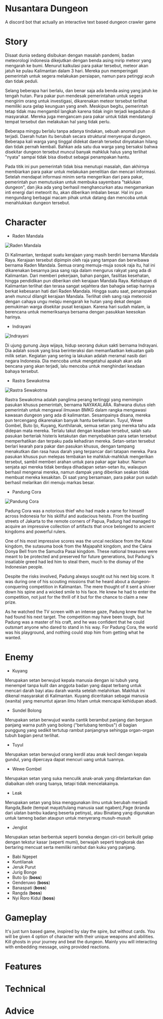 # Nusantara Dungeon
A discord bot that actually an interactive text based dungeon crawler game 

# Story
Disaat dunia sedang disibukan dengan masalah pandemi, badan meteorologi indonesia dikejutkan dengan benda asing mirip meteor yang mengarah ke bumi. Menurut kalkulasi para pakar tersebut, meteor akan jatuh ke pulau Kalimantan dalam 3 hari. Mereka pun memperingati pemerintah untuk segera melakukan persiapan, namun para petinggi acuh dan tidak peduli.

Selang beberapa hari berlalu, dan benar saja ada benda asing yang jatuh ke tengah hutan. Para pakar pun mendesak pemerintahan untuk segera mengirim orang untuk investigasi, dikarenakan meteor tersebut terlihat memiliki aura gelap keunguan yang aneh. Meskipun begitu, pemerintah tetap tidak mau mengambil langkah karena tidak ingin terjadi kegaduhan di masyarakat. Mereka juga mengancam para pakar untuk tidak mendatangi tempat tersebut dan melakukan hal yang tidak perlu.

Beberapa minggu berlalu tanpa adanya tindakan, sebuah anomali pun terjadi. Daerah hutan itu berubah secara struktural menyerupai dungeon. Beberapa kali warga yang tinggal didekat daerah tersebut dinyatakan hilang dan tidak pernah kembali. Bahkan ada satu dua warga yang bersaksi bahwa disekitar dungeon tersebut muncul banyak mahkluk halus yang terlihat "nyata" sampai tidak bisa disebut sebagai penampakan hantu.

Pada titik ini pun pemerintah tidak bisa menutupi masalah, dan akhirnya membiarkan para pakar untuk melakukan penelitian dan mencari informasi. Setelah mendapat informasi minim serta mengerikan dari para pakar, pemerintah pun memutuskan untuk membuka sayembara "taklukan dungeon", dan jika ada yang berhasil menghancurkan atau mengamankan inti energi dari meteorit itu, akan diberikan imbalan besar. Hal ini pun mengundang berbagai macam pihak untuk datang dan mencoba untuk menahlukkan dungeon tersebut.

# Character
- Raden Mandala

![Raden Mandala](asset/character/Raden%20Mandala.jpg)

Di Kalimantan, terdapat suatu kerajaan yang masih berdiri bernama Mandala Raya. Kerajaan tersebut dipimpin oleh raja yang tampan dan berwibawa bernama Raden Mandala. Semua orang memuja-muja sosok raja itu, hal ini dikarenakan besarnya jasa sang raja dalam mengurus rakyat yang ada di Kalimantan. Dari memberi pekerjaan, bahan pangan, fasilitas kesehatan, hingga pendidikan pun diberikan oleh kerajaan Mandala Raya. Kehidupan di Kalimantan terlihat dan terasa sangat sejahtera dan bahagia setiap harinya berkat kebesaran hati dari Raden Mandala. Hingga suatu saat, penampakan aneh muncul dilangit kerajaan Mandala. Terlihat oleh sang raja meteoroid dengan cahaya ungu melaju mengarah ke hutan yang dekat dengan pemukiman warga disekitar pusat kerajaan. Karena hari sudah malam, ia berencana untuk memeriksanya bersama dengan pasukkan keesokan harinya.

- Indrayani

![Indrayani](asset/character/Indrayani.jpg)

Di ujung gunung Jaya wijaya, hidup seorang dukun sakti bernama Indrayani. Dia adalah sosok yang bisa berinteraksi dan memanfaatkan kekuatan gaib milik setan. Kegiatan yang sering ia lakukan adalah meramal nasib dari negara Indonesia. Dia mencoba untuk mengetahui apakah akan ada bencana yang akan terjadi, lalu mencoba untuk menghindari keadaan bahaya tersebut.
- Rastra Sewakotma

![Rastra Sewakotma](asset/character/Raider.jpg)

Rastra Sewakotma adalah panglima perang tertinggi yang memimpin pasukan khusus pemerintah, bernama NAYAKALARA. Rahwana diutus oleh pemerintah untuk mengawal ilmuwan BMKG dalam rangka mengawasi kawasan dungeon yang ada di kalimantan. Sesampainya disana, mereka pun tercengang dikarenakan banyak hantu berkeliaran. Tuyul, Wewe Gombel, Buto Ijo, Kuyang, Kunthilanak, semua setan yang mereka tahu ada didepan mata mereka.
Terlalu takut dengan keadaan tersebut, salah satu pasukan berteriak histeris ketakutan dan menyebabkan para setan tersebut memperhatikan dan terpaku pada kehadiran mereka. Setan-setan tersebut berlari kearah para pakar dan pasukan khusus, dengan tampang menakutkan dan rasa haus darah yang terpancar dari tatapan mereka. 
Para pasukan khusus pun melepas tembakan ke mahkluk-mahkluk mengerikan tersebut, sambil memberi arahan untuk para pakar agar kabur. Namun senjata api mereka tidak berdaya dihadapan setan-setan itu, walaupun berhasil mengenai mereka, namun dampak yang diberikan seakan tidak membuat mereka kesakitan. Di saat yang bersamaan, para pakar pun sudah berhasil melarikan diri menuju markas besar.

- Pandung Cora

![Pandung Cora](asset/character/Maling.jpg)

Padung Cora was a notorious thief who had made a name for himself across Indonesia for his skillful and audacious heists. From the bustling streets of Jakarta to the remote corners of Papua, Padung had managed to acquire an impressive collection of artifacts that once belonged to ancient kingdoms and powerful rulers.

One of his most impressive scores was the uncal necklace from the Kutai kingdom, the sutasuma book from the Majapahit kingdom, and the Cakra Donya Bell from the Samudra Pasai kingdom. These national treasures were meant to be protected and preserved for future generations, but Padung's insatiable greed had led him to steal them, much to the dismay of the Indonesian people.

Despite the risks involved, Padung always sought out his next big score. It was during one of his scouting missions that he heard about a dungeon-conquering competition in Kalimantan. The mere thought of it sent a shiver down his spine and a wicked smile to his face. He knew he had to enter the competition, not just for the thrill of it but for the chance to claim a new prize.

As he watched the TV screen with an intense gaze, Padung knew that he had found his next target. The competition may have been tough, but Padung was a master of his craft, and he was confident that he could outsmart anyone who dared to stand in his way. For Padung Cora, the world was his playground, and nothing could stop him from getting what he wanted.

# Enemy
- Kuyang

Merupakan setan berwujud kepala manusia dengan isi tubuh yang menempel tanpa kulit dan anggota badan yang dapat terbang untuk mencari darah bayi atau darah wanita setelah melahirkan. Makhluk ini dikenal masyarakat di Kalimantan. Kuyang diceritakan sebagai manusia (wanita) yang menuntut ajaran ilmu hitam untuk mencapai kehidupan abadi.

- Sundel Bolong

Merupakan setan berwujud wanita cantik berambut panjang dan bergaun panjang warna putih yang bolong ("berlubang tembus") di bagian punggung yang sedikit tertutup rambut panjangnya sehingga organ-organ tubuh bagian perut terlihat.

- Tuyul

Merupakan setan berwujud orang kerdil atau anak kecil dengan kepala gundul, yang dipercaya dapat mencuri uang untuk tuannya.

- Wewe Gombel

Merupakan setan yang suka menculik anak-anak yang ditelantarkan dan diabaikan oleh orang tuanya, tetapi tidak mencelakainya.

- Leak

Merupakan setan yang bisa menggunakan ilmu untuk berubah menjadi Rangda,Bade (tempat mayat/tulang manusia saat ngaben),Page (kranda dari ulatan bambu kadang beserta petinya), atau Binatang yang digunakan untuk tameng badan ataupun untuk menyerang musuh-musuh

- Jenglot

Merupakan setan berbentuk seperti boneka dengan ciri-ciri berkulit gelap dengan tekstur kasar (seperti mumi), berwajah seperti tengkorak dan bertaring mencuat serta memiliki rambut dan kuku yang panjang.

- Babi Ngepet
- Kuntilanak
- Jeruk Purut
- Jurig Bonge
- Buto Ijo (**boss**)
- Genderuwo (**boss**)
- Banaspati (**boss**)
- Rangda (**boss**)
- Nyi Roro Kidul (**boss**)

# Gameplay
It's just turn based game, inspired by slay the spire, but without cards. You will be given 4 option of character with their unique weapons and abilities. Kill ghosts in your journey and beat the dungeon.
Mainly you will interacting with embedding message, using provided reactions.

# Features

# Technical

# Advice
